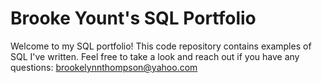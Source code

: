 # Brooke Yount's SQL Portfolio

Welcome to my SQL portfolio! This code repository contains examples of SQL I've written. Feel free to take a look and reach out if you have any questions: brookelynnthompson@yahoo.com
